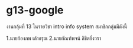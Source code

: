# g13-google

งานกลุ้มที่ 13 ในรายวิชา intro info system
สมาชิกกลุ่มมีดังนี้

1.นายก้องภพ  เล้าอรุณ
2.นายกัณฑ์พจน์ ลิขิตยิ่งวรา

